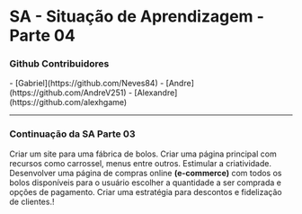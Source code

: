 <h1>SA - Situação de Aprendizagem - Parte 04</h1>

<h3>Github Contribuidores</h3>
- [Gabriel](https://github.com/Neves84)
- [Andre](https://github.com/AndreV251)
- [Alexandre](https://github.com/alexhgame)

<hr>

<h3>Continuação da SA Parte 03</h3>

<p>Criar um site para uma fábrica de bolos. Criar uma página principal com recursos como carrossel, menus entre outros. Estimular a criatividade. Desenvolver uma página de compras online <b>(e-commerce)</b>
com todos os bolos disponíveis para o usuário escolher a quantidade a ser comprada e opções de pagamento. Criar uma estratégia para descontos e fidelização de clientes.!</p>
